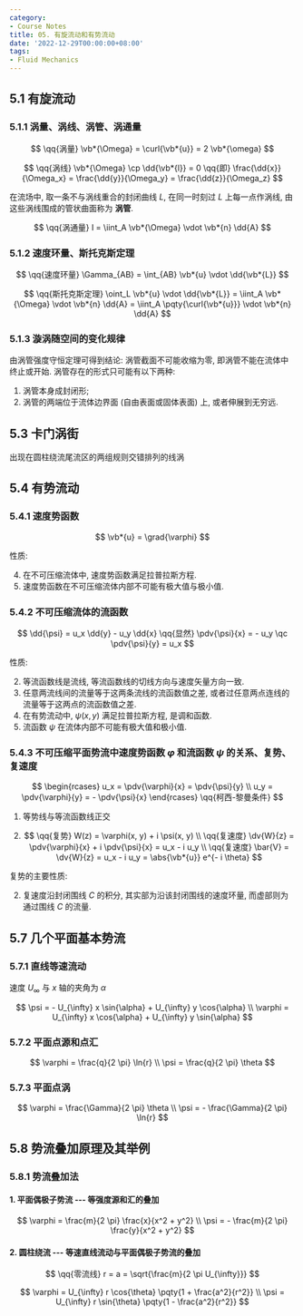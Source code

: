 ```yaml
---
category:
- Course Notes
title: 05. 有旋流动和有势流动
date: '2022-12-29T00:00:00+08:00'
tags:
- Fluid Mechanics
---
```


## 5.1 有旋流动

### 5.1.1 涡量、涡线、涡管、涡通量

$$
\qq{涡量} \vb*{\Omega} = \curl{\vb*{u}} = 2 \vb*{\omega}
$$

$$
\qq{涡线}
\vb*{\Omega} \cp \dd{\vb*{l}} = 0
\qq{即}
\frac{\dd{x}}{\Omega_x} = \frac{\dd{y}}{\Omega_y} = \frac{\dd{z}}{\Omega_z}
$$

在流场中, 取一条不与涡线重合的封闭曲线 $L$, 在同一时刻过 $L$ 上每一点作涡线, 由这些涡线围成的管状曲面称为 **涡管**.

$$
\qq{涡通量} I = \iint_A \vb*{\Omega} \vdot \vb*{n} \dd{A}
$$

### 5.1.2 速度环量、斯托克斯定理

$$
\qq{速度环量} \Gamma_{AB} = \int_{AB} \vb*{u} \vdot \dd{\vb*{L}}
$$

$$
\qq{斯托克斯定理}
\oint_L \vb*{u} \vdot \dd{\vb*{L}}
= \iint_A \vb*{\Omega} \vdot \vb*{n} \dd{A}
= \iint_A \pqty{\curl{\vb*{u}}} \vdot \vb*{n} \dd{A}
$$

### 5.1.3 漩涡随空间的变化规律

由涡管强度守恒定理可得到结论: 涡管截面不可能收缩为零, 即涡管不能在流体中终止或开始. 涡管存在的形式只可能有以下两种:

1. 涡管本身成封闭形;
2. 涡管的两端位于流体边界面 (自由表面或固体表面) 上, 或者伸展到无穷远.

## 5.3 卡门涡街

出现在圆柱绕流尾流区的两组规则交错排列的线涡

## 5.4 有势流动

### 5.4.1 速度势函数

$$
\vb*{u} = \grad{\varphi}
$$

性质:

4. 在不可压缩流体中, 速度势函数满足拉普拉斯方程.
5. 速度势函数在不可压缩流体内部不可能有极大值与极小值.

### 5.4.2 不可压缩流体的流函数

$$
\dd{\psi} = u_x \dd{y} - u_y \dd{x}
\qq{显然}
\pdv{\psi}{x} = - u_y \qc \pdv{\psi}{y} = u_x
$$

性质:

2. 等流函数线是流线, 等流函数线的切线方向与速度矢量方向一致.
3. 任意两流线间的流量等于这两条流线的流函数值之差, 或者过任意两点连线的流量等于这两点的流函数值之差.
4. 在有势流动中, $\psi(x, y)$ 满足拉普拉斯方程, 是调和函数.
5. 流函数 $\psi$ 在流体内部不可能有极大值和极小值.

### 5.4.3 不可压缩平面势流中速度势函数 $\varphi$ 和流函数 $\psi$ 的关系、复势、复速度

$$
\begin{rcases}
  u_x = \pdv{\varphi}{x} = \pdv{\psi}{y} \\
  u_y = \pdv{\varphi}{y} = - \pdv{\psi}{x}
\end{rcases}
\qq{柯西-黎曼条件}
$$

1. 等势线与等流函数线正交

2. $$
   \qq{复势} W(z) = \varphi(x, y) + i \psi(x, y) \\
   \qq{复速度} \dv{W}{z} = \pdv{\varphi}{x} + i \pdv{\psi}{x} = u_x - i u_y \\
   \qq{复速度} \bar{V} = \dv{W}{z} = u_x - i u_y = \abs{\vb*{u}} e^{- i \theta}
   $$

复势的主要性质:

2. 复速度沿封闭围线 $C$ 的积分, 其实部为沿该封闭围线的速度环量, 而虚部则为通过围线 $C$ 的流量.

## 5.7 几个平面基本势流

### 5.7.1 直线等速流动

速度 $U_{\infty}$ 与 $x$ 轴的夹角为 $\alpha$

$$
\psi = - U_{\infty} x \sin{\alpha} + U_{\infty} y \cos{\alpha} \\
\varphi = U_{\infty} x \cos{\alpha} + U_{\infty} y \sin{\alpha}
$$

### 5.7.2 平面点源和点汇

$$
\varphi = \frac{q}{2 \pi} \ln{r} \\
\psi = \frac{q}{2 \pi} \theta
$$

### 5.7.3 平面点涡

$$
\varphi = \frac{\Gamma}{2 \pi} \theta \\
\psi = - \frac{\Gamma}{2 \pi} \ln{r}
$$

## 5.8 势流叠加原理及其举例

### 5.8.1 势流叠加法

#### 1. 平面偶极子势流 --- 等强度源和汇的叠加

$$
\varphi = \frac{m}{2 \pi} \frac{x}{x^2 + y^2} \\
\psi = - \frac{m}{2 \pi} \frac{y}{x^2 + y^2}
$$

#### 2. 圆柱绕流 --- 等速直线流动与平面偶极子势流的叠加

$$
\qq{零流线} r = a = \sqrt{\frac{m}{2 \pi U_{\infty}}}
$$

$$
\varphi = U_{\infty} r \cos{\theta} \pqty{1 + \frac{a^2}{r^2}} \\
\psi = U_{\infty} r \sin{\theta} \pqty{1 - \frac{a^2}{r^2}}
$$
